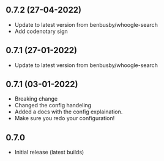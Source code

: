 
## 0.7.2 (27-04-2022)
- Update to latest version from benbusby/whoogle-search
- Add codenotary sign

## 0.7.1 (27-01-2022)

- Update to latest version from benbusby/whoogle-search

## 0.7.1 (03-01-2022)

- Breaking change
- Changed the config handeling
- Added a docs with the config explaination.
- Make sure you redo your configuration!

## 0.7.0

- Initial release (latest builds)
